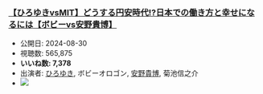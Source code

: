 ### [【ひろゆきvsMIT】どうする円安時代!?日本での働き方と幸せになるには【ボビーvs安野貴博】](https://www.youtube.com/watch?v=H5IVSMGIoyg)
-   公開日: 2024-08-30
-   視聴数: 565,875
-   **いいね数: 7,378**
-   出演者: [ひろゆき](/rehacq_fan/people/ひろゆき "wikilink"), ボビーオロゴン, [安野貴博](/rehacq_fan/people/安野貴博 "wikilink"), 菊池信之介
- [![](https://img.youtube.com/vi/H5IVSMGIoyg/hqdefault.jpg)](https://www.youtube.com/watch?v=H5IVSMGIoyg)
